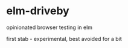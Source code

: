 # elm-driveby

opinionated browser testing in elm

first stab - experimental, best avoided for a bit